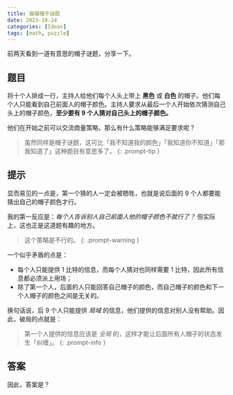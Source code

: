 ```yaml
---
title: 猫猫帽子谜题
date: 2023-10-24
categories: [Ideas]
tags: [math, puzzle]
---
```


前两天看到一道有意思的帽子谜题，分享一下。

## 题目

将十个人排成一行，主持人给他们每个人头上带上 **黑色** 或 **白色** 的帽子。他们每个人只能看到自己前面人的帽子颜色。主持人要求从最后一个人开始依次猜测自己头上的帽子颜色，**至少要有 9 个人猜对自己头上的帽子颜色。**

他们在开始之前可以交流商量策略，那么有什么策略能够满足要求呢？

> 虽然同样是帽子谜题，这可比「我不知道我的颜色」「我知道你不知道」「那我知道了」这种题目有意思多了。
{: .prompt-tip }

## 提示

显而易见的一点是，第一个猜的人一定会被牺牲，也就是说后面的 9 个人都要能猜出自己的帽子颜色才行。

我的第一反应是：*每个人告诉别人自己前面人他的帽子颜色不就行了？* 但实际上，这也正是这道题有趣的地方。

> 这个策略是不行的。
{: .prompt-warning }

一个似乎矛盾的点是：
- 每个人只能提供 1 比特的信息，而每个人猜对也同样需要 1 比特，因此所有信息都必须派上用场；
- 除了第一个人，后面的人只能回答自己帽子的颜色，而自己帽子的颜色和下一个人帽子的颜色之间是无关的。

换句话说，后 9 个人只能提供 *局域* 的信息，他们提供的信息对别人没有帮助。因此，破局的点就是：

> 第一个人提供的信息应该是 *全局* 的，这样才能让后面所有人帽子的状态发生「纠缠」。
{: .prompt-info }

## 答案

因此，答案是？